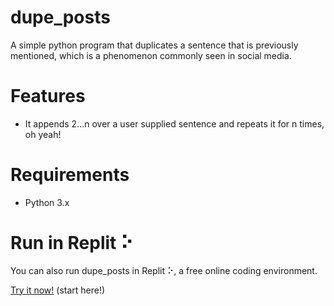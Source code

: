 # dupe_posts
A simple python program that duplicates a sentence that is previously mentioned, which is a phenomenon commonly seen in social media.

# Features
- It appends 2...n over a user supplied sentence and repeats it for n times, oh yeah!

# Requirements
- Python 3.x

# Run in Replit ⠕

You can also run dupe_posts in Replit ⠕, a free online coding environment.

[Try it now!](https://replit.com/@dominic-salvado/dupeposts) (start here!)
